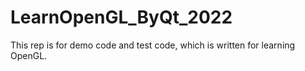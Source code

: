 # LearnOpenGL_ByQt_2022
This rep is for demo code and test code, which is written for learning OpenGL.
